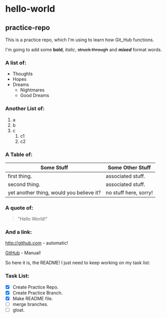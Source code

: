 # hello-world
## practice-repo

This is a practice repo, which I'm using to learn how Git_Hub functions.

I'm going to add some **bold**, *italic*, ~~struck through~~ and __*mixed*__ format words.

### A list of:
* Thoughts
* Hopes
* Dreams
  * Nightmares
  * Good Dreams
  
### Another List of:
1. a
1. b
1. c
   1. c1
   1. c2
 
### A Table of:
Some Stuff|Some Other Stuff
----------|-----------------
first thing.|associated stuff.
second thing.|associated stuff.
yet another thing, would you believe it?|no stuff here, sorry!
 
### A quote of:
> "Hello World!"

### And a link:
http://github.com - automatic!

[GitHub](http://github.com) - Manual!

So here it is, the README! I just need to keep working on my task list:

### Task List:
- [x] Create Practice Repo.
- [x] Create Practice Branch.
- [x] Make README file.
- [ ] merge branches.
- [ ] gloat.
